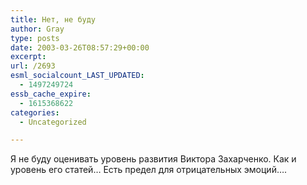 ```yaml
---
title: Нет, не буду
author: Gray
type: posts
date: 2003-03-26T08:57:29+00:00
excerpt:
url: /2693
esml_socialcount_LAST_UPDATED:
  - 1497249724
essb_cache_expire:
  - 1615368622
categories:
  - Uncategorized

---
```








Я не буду оценивать уровень развития Виктора Захарченко. Как и уровень его статей&#8230; Есть предел для отрицательных эмоций&#8230;.